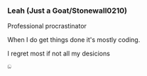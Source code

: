 ### Leah (Just a Goat/Stonewall0210)

Professional procrastinator

When I do get things done it's mostly coding.

I regret most if not all my desicions

`ඞ`
